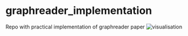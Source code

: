 # graphreader_implementation
Repo with practical implementation of graphreader paper
![visualisation](https://github.com/user-attachments/assets/350ac20d-495e-4277-bdc0-24518976b05e)
